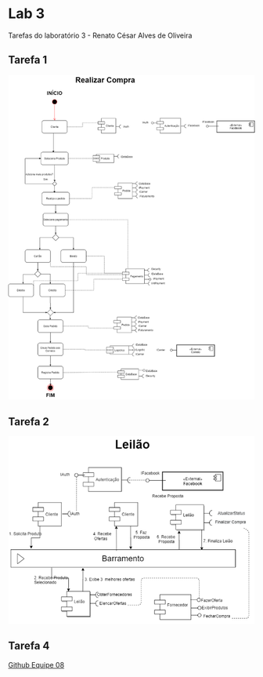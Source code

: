 # Lab 3
Tarefas do laboratório 3 - Renato César Alves de Oliveira

## Tarefa 1

![Diagrama de Componentes Realizar Pedido](images/diagrama_componentes_pedido_fluxo.png)

## Tarefa 2

![Diagrama de Componentes Leilao](images/fluxo_leilao.png)

## Tarefa 4

[Github Equipe 08](https://github.com/inf331equipe08/marketplace)